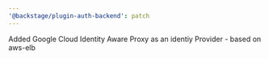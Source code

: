 ```yaml
---
'@backstage/plugin-auth-backend': patch
---
```


Added Google Cloud Identity Aware Proxy as an identiy Provider - based on aws-elb
